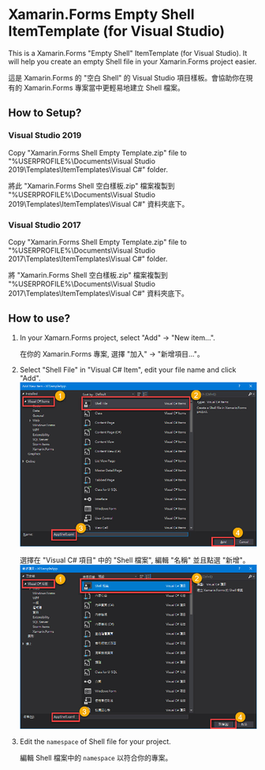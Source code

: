 # Xamarin.Forms Empty Shell ItemTemplate (for Visual Studio)

This is a Xamarin.Forms "Empty Shell" ItemTemplate (for Visual Studio). It will help you create an empty Shell file in your Xamarin.Forms project easier.  
 
這是 Xamarin.Forms 的 "空白 Shell" 的 Visual Studio 項目樣板。會協助你在現有的 Xamarin.Forms 專案當中更輕易地建立 Shell 檔案。  

## How to Setup?

### Visual Studio 2019
Copy "Xamarin.Forms Shell Empty Template.zip" file to "%USERPROFILE%\Documents\Visual Studio 2019\Templates\ItemTemplates\Visual C#" folder.  
 
將此 "Xamarin.Forms Shell 空白樣板.zip" 檔案複製到 "%USERPROFILE%\Documents\Visual Studio 2019\Templates\ItemTemplates\Visual C#" 資料夾底下。  

### Visual Studio 2017
Copy "Xamarin.Forms Shell Empty Template.zip" file to "%USERPROFILE%\Documents\Visual Studio 2017\Templates\ItemTemplates\Visual C#" folder.  
 
將 "Xamarin.Forms Shell 空白樣板.zip" 檔案複製到 "%USERPROFILE%\Documents\Visual Studio 2017\Templates\ItemTemplates\Visual C#" 資料夾底下。  

## How to use?

1. In your Xamarn.Forms project, select "Add" -> "New item...".  
 
   在你的 Xamarin.Forms 專案, 選擇 "加入" -> "新增項目..."。
   
2. Select "Shell File" in "Visual C# Item", edit your file name and click "Add".  
   ![English](https://github.com/JamestsaiTW/Xamarin.Forms-Empty-Shell-Item-Template/blob/master/Screenshots/English.jpg)
 
   選擇在 "Visual C# 項目" 中的 "Shell 檔案", 編輯 "名稱" 並且點選 "新增"。  
   ![繁體中文](https://github.com/JamestsaiTW/Xamarin.Forms-Empty-Shell-Item-Template/blob/master/Screenshots/Traditional%20Chinese.jpg)

3. Edit the `namespace` of Shell file for your project.  
 
   編輯 Shell 檔案中的 `namespace` 以符合你的專案。
